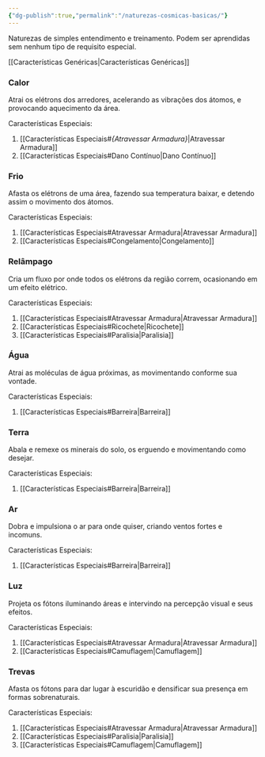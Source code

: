 ```yaml
---
{"dg-publish":true,"permalink":"/naturezas-cosmicas-basicas/"}
---
```


Naturezas de simples entendimento e treinamento. Podem ser aprendidas sem nenhum tipo de requisito especial.

[[Características Genéricas\|Características Genéricas]]
### Calor

Atrai os elétrons dos arredores, acelerando as vibrações dos átomos, e provocando aquecimento da área.


Características Especiais:

1. [[Características Especiais#*{Atravessar Armadura}*\|Atravessar Armadura]]
2. [[Características Especiais#Dano Contínuo\|Dano Contínuo]]

### Frio

Afasta os elétrons de uma área, fazendo sua temperatura baixar, e detendo assim o movimento dos átomos.

Características Especiais:

1. [[Características Especiais#Atravessar Armadura\|Atravessar Armadura]]
2. [[Características Especiais#Congelamento\|Congelamento]]

### Relâmpago

Cria um fluxo por onde todos os elétrons da região correm, ocasionando em um efeito elétrico.

Características Especiais:

1. [[Características Especiais#Atravessar Armadura\|Atravessar Armadura]]
2. [[Características Especiais#Ricochete\|Ricochete]]
3. [[Características Especiais#Paralisia\|Paralisia]]

### Água

Atrai as moléculas de água próximas, as movimentando conforme sua vontade.

Características Especiais:

1. [[Características Especiais#Barreira\|Barreira]]

### Terra

Abala e remexe os minerais do solo, os erguendo e movimentando como desejar.

Características Especiais:

1. [[Características Especiais#Barreira\|Barreira]]    

### Ar

Dobra e impulsiona o ar para onde quiser, criando ventos fortes e incomuns.

Características Especiais:

1. [[Características Especiais#Barreira\|Barreira]]

### Luz

Projeta os fótons iluminando áreas e intervindo na percepção visual e seus efeitos.

Características Especiais:

1. [[Características Especiais#Atravessar Armadura\|Atravessar Armadura]]
2. [[Características Especiais#Camuflagem\|Camuflagem]]

### Trevas

Afasta os fótons para dar lugar à escuridão e densificar sua presença em formas sobrenaturais.

Características Especiais:

1. [[Características Especiais#Atravessar Armadura\|Atravessar Armadura]]
2. [[Características Especiais#Paralisia\|Paralisia]]
3. [[Características Especiais#Camuflagem\|Camuflagem]]

<script src="https://giscus.app/client.js"
        data-repo="Pl1z3r/suvantagi-wiki"
        data-repo-id="R_kgDONYZixw"
        data-category="Wiki Comments"
        data-category-id="DIC_kwDONYZix84Ck34K"
        data-mapping="pathname"
        data-strict="1"
        data-reactions-enabled="1"
        data-emit-metadata="0"
        data-input-position="top"
        data-theme="preferred_color_scheme"
        data-lang="pt"
        data-loading="lazy"
        crossorigin="anonymous"
        async>
</script>